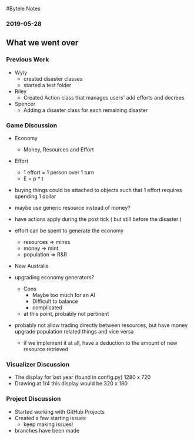 #Bytele Notes### 2019-05-28## What we went over### Previous Work- Wyly	- created disaster classes	- started a test folder- Riley	- Created Action class that manages users' add efforts and decrees- Spencer	- Adding a disaster class for each remaining disaster### Game Discussion- Economy	- Money, Resources and Effort- Effort	- 1 effort = 1 person over 1 turn	- E = p * t- buying things could be attached to objects such that 1 effort requires spending 1 dollar- maybe use generic resource instead of money?- have actions apply during the post tick ( but still before the disaster )- effort can be spent to generate the economy	- resources => mines	- money => mint	- population => R&R- New Australia- upgrading economy generators?	- Cons		- Maybe too much for an AI		- Difficult to balance		- complicated	- at this point, probably not pertinent- probably not allow trading directly between resources, but have money upgrade population related things and vice versa	- if we implement it at all, have a deduction to the amount of new resource retrieved### Visualizer Discussion- The display for last year (found in config.py) 1280 x 720- Drawing at 1/4 this display would be 320 x 180### Project Discussion- Started working with GitHub Projects- Created a few starting issues	- keep making issues!- branches have been made